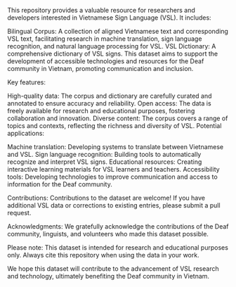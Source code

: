 This repository provides a valuable resource for researchers and developers interested in Vietnamese Sign Language (VSL). It includes:

Bilingual Corpus: A collection of aligned Vietnamese text and corresponding VSL text, facilitating research in machine translation, sign language recognition, and natural language processing for VSL.
VSL Dictionary: A comprehensive dictionary of VSL signs.
This dataset aims to support the development of accessible technologies and resources for the Deaf community in Vietnam, promoting communication and inclusion.

Key features:

High-quality data: The corpus and dictionary are carefully curated and annotated to ensure accuracy and reliability.
Open access: The data is freely available for research and educational purposes, fostering collaboration and innovation.
Diverse content: The corpus covers a range of topics and contexts, reflecting the richness and diversity of VSL.
Potential applications:

Machine translation: Developing systems to translate between Vietnamese and VSL.
Sign language recognition: Building tools to automatically recognize and interpret VSL signs.
Educational resources: Creating interactive learning materials for VSL learners and teachers.
Accessibility tools: Developing technologies to improve communication and access to information for the Deaf community.

Contributions:
Contributions to the dataset are welcome! If you have additional VSL data or corrections to existing entries, please submit a pull request.

Acknowledgments:
We gratefully acknowledge the contributions of the Deaf community, linguists, and volunteers who made this dataset possible.

Please note:
This dataset is intended for research and educational purposes only.
Always cite this repository when using the data in your work.

We hope this dataset will contribute to the advancement of VSL research and technology, ultimately benefiting the Deaf community in Vietnam.
